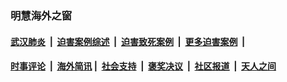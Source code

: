
### 明慧海外之窗

####  [武汉肺炎](indexes/365.md?t=02130500) &nbsp;|&nbsp;  [迫害案例综述](indexes/328.md?t=02130500) &nbsp;|&nbsp; [迫害致死案例](indexes/277.md?t=02130500)  &nbsp;|&nbsp; [更多迫害案例](indexes/81.md?t=02130500)  &nbsp;|&nbsp; 
####  [时事评论](indexes/19.md?t=02130500) &nbsp;|&nbsp; [海外简讯](indexes/245.md?t=02130500)&nbsp;|&nbsp;  [社会支持](indexes/140.md?t=02130500) &nbsp;|&nbsp; [褒奖决议](indexes/282.md?t=02130500) &nbsp;|&nbsp; [社区报道](indexes/91.md?t=02130500)  &nbsp;|&nbsp; [天人之间](indexes/78.md?t=02130500) 

